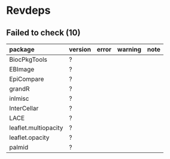 # Revdeps

## Failed to check (10)

|package              |version |error |warning |note |
|:--------------------|:-------|:-----|:-------|:----|
|BiocPkgTools         |?       |      |        |     |
|EBImage              |?       |      |        |     |
|EpiCompare           |?       |      |        |     |
|grandR               |?       |      |        |     |
|inlmisc              |?       |      |        |     |
|InterCellar          |?       |      |        |     |
|LACE                 |?       |      |        |     |
|leaflet.multiopacity |?       |      |        |     |
|leaflet.opacity      |?       |      |        |     |
|palmid               |?       |      |        |     |

